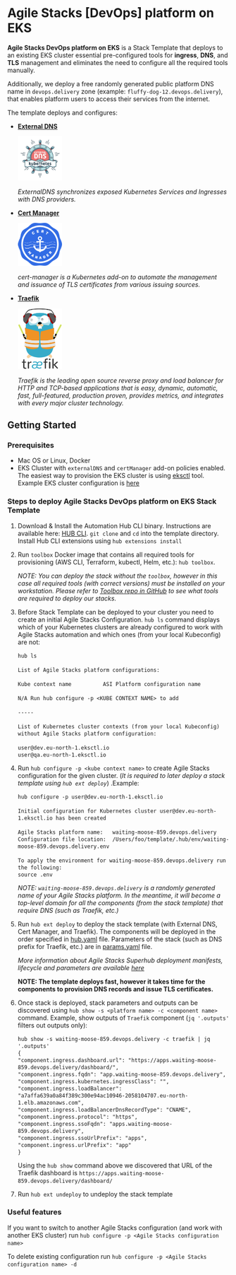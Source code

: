 # Agile Stacks [DevOps] platform on EKS

**Agile Stacks DevOps platform on EKS** is a Stack Template that deploys to an existing EKS cluster essential pre-configured tools for **ingress**, **DNS**, and **TLS** management and eliminates the need to configure all the required tools manually.

Additionally, we deploy a free randomly generated public platform DNS name in `devops.delivery` zone (example: `fluffy-dog-12.devops.delivery`), that enables platform users to access their services from the internet.

The template deploys and configures:

* [**External DNS**](https://github.com/kubernetes-sigs/external-dns)
    <!-- markdownlint-disable MD033 -->
    <img src="external-dns.png" width="100">

    *ExternalDNS synchronizes exposed Kubernetes Services and Ingresses with DNS providers.*
* [**Cert Manager**](https://github.com/jetstack/cert-manager)

    <img src="cert-manager.png" width="100">

    *cert-manager is a Kubernetes add-on to automate the management and issuance of TLS certificates from various issuing sources.*
* [**Traefik**](https://containo.us/traefik/)

    <img src="traefik.logo.png" width="100">

    *Traefik is the leading open source reverse proxy and load balancer for HTTP and TCP-based applications that is easy, dynamic, automatic, fast, full-featured, production proven, provides metrics, and integrates with every major cluster technology.*

## Getting Started

### Prerequisites

* Mac OS or Linux, Docker
* EKS Cluster with `externalDNS` and `certManager` add-on policies enabled. The easiest way to provision the EKS cluster is using [eksctl](https://eksctl.io) tool. Example EKS cluster configuration is [here](eks.cluster.yaml)

### Steps to deploy Agile Stacks DevOps platform on EKS Stack Template

1. Download & Install the Automation Hub CLI binary. Instructions are available here: [HUB CLI](https://docs.agilestacks.com/article/zrban5vpb5-install-toolbox). `git clone` and `cd` into the template directory. Install Hub CLI extensions using `hub extensions install`
2. Run `toolbox` Docker image that contains all required tools for provisioning (AWS CLI, Terraform, kubectl, Helm, etc.): `hub toolbox`.

    *NOTE: You can deploy the stack without the `toolbox`, however in this case all required tools (with correct versions) must be installed on your workstation. Please refer to [Toolbox repo in GitHub](https://github.com/agilestacks/toolbox) to see what tools are required to deploy our stacks.*

3. Before Stack Template can be deployed to your cluster you need to create an initial Agile Stacks Configuration. `hub ls` command displays which of your Kubernetes clusters are already configured to work with Agile Stacks automation and which ones (from your local Kubeconfig) are not:

    ```console
    hub ls

    List of Agile Stacks platform configurations:

    Kube context name          ASI Platform configuration name

    N/A Run hub configure -p <KUBE CONTEXT NAME> to add

    -----

    List of Kubernetes cluster contexts (from your local Kubeconfig) without Agile Stacks platform configuration:

    user@dev.eu-north-1.eksctl.io
    user@qa.eu-north-1.eksctl.io
    ```

4. Run `hub configure -p <kube context name>` to create Agile Stacks configuration for the given cluster. (*It is required to later deploy a stack template using `hub ext deploy`*) .Example:

    ```console
    hub configure -p user@dev.eu-north-1.eksctl.io

    Initial configuration for Kubernetes cluster user@dev.eu-north-1.eksctl.io has been created

    Agile Stacks platform name:   waiting-moose-859.devops.delivery
    Configuration file location:  /Users/foo/template/.hub/env/waiting-moose-859.devops.delivery.env

    To apply the environment for waiting-moose-859.devops.delivery run the following:
    source .env

    ```

    *NOTE: `waiting-moose-859.devops.delivery` is a randomly generated name of your Agile Stacks platform. In the meantime, it will become a top-level domain for all the components (from the stack template) that require DNS (such as Traefik, etc.)*

5. Run `hub ext deploy` to deploy the stack template (with External DNS, Cert Manager, and Traefik). The components will be deployed in the order specified in [hub.yaml](hub.yaml) file. Parameters of the stack (such as DNS prefix for Traefik, etc.) are in [params.yaml](params.yaml) file.

    *More information about Agile Stacks Superhub deployment manifests, lifecycle and parameters are available [here](https://docs.agilestacks.com/article/zncz3d0zmb-manifest)*

    **NOTE: The template deploys fast, however it takes time for the components to provision DNS records and issue TLS certificates.**

6. Once stack is deployed, stack parameters and outputs can be discovered using `hub show -s <platform name> -c <component name>` command. Example, show outputs of `Traefik` component (`jq '.outputs'` filters out outputs only):

    ```console
    hub show -s waiting-moose-859.devops.delivery -c traefik | jq '.outputs'
    {
    "component.ingress.dashboard.url": "https://apps.waiting-moose-859.devops.delivery/dashboard/",
    "component.ingress.fqdn": "app.waiting-moose-859.devops.delivery",
    "component.ingress.kubernetes.ingressClass": "",
    "component.ingress.loadBalancer": "a7affa639a0a84f389c300e94ac10946-2058104707.eu-north-1.elb.amazonaws.com",
    "component.ingress.loadBalancerDnsRecordType": "CNAME",
    "component.ingress.protocol": "https",
    "component.ingress.ssoFqdn": "apps.waiting-moose-859.devops.delivery",
    "component.ingress.ssoUrlPrefix": "apps",
    "component.ingress.urlPrefix": "app"
    }
    ```

    Using the `hub show` command above we discovered that URL of the Traefik dashboard is `https://apps.waiting-moose-859.devops.delivery/dashboard/`

7. Run `hub ext undeploy` to undeploy the stack template

### Useful features

If you want to switch to another Agile Stacks configuration (and work with another EKS cluster) run `hub configure -p <Agile Stacks configuration name>`

To delete existing configuration run `hub configure -p <Agile Stacks configuration name> -d`
